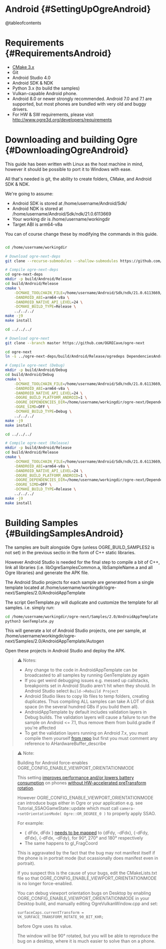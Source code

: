 # Android {#SettingUpOgreAndroid}

@tableofcontents

# Requirements {#RequirementsAndroid}
 - [CMake 3.x](https://cmake.org/download/)
 - Git
 - Android Studio 4.0
 - Android SDK & NDK
 - Python 3.x (to build the samples)
 - Vulkan-capable Android phone.
 - Android 8.0 or newer strongly recommended. Android 7.0 and 7.1 are supported,
 but most phones are bundled with very old and buggy drivers.
 - For HW & SW requirements, please visit http://www.ogre3d.org/developers/requirements

# Downloading and building Ogre {#DownloadingOgreAndroid}

This guide has been written with Linux as the host machine in mind, however it should
be possible to port it to Windows with ease.

All that's needed is git, the ability to create folders, CMake, and Android SDK & NDK.

We're going to assume:
  - Android SDK is stored at /home/username/Android/Sdk/
  - Android NDK is stored at /home/username/Android/Sdk/ndk/21.0.6113669
  - Your working dir is /home/username/workingdir
  - Target ABI is arm64-v8a

You can of course change these by modifying the commands in this guide.

```sh

cd /home/username/workingdir

# Download ogre-next-deps
git clone --recurse-submodules --shallow-submodules https://github.com/OGRECave/ogre-next-deps

# Compile ogre-next-deps
cd ogre-next-deps
mkdir -p build/Android/Release
cd build/Android/Release
cmake \
    -DCMAKE_TOOLCHAIN_FILE=/home/username/Android/Sdk/ndk/21.0.6113669/build/cmake/android.toolchain.cmake \
    -DANDROID_ABI=arm64-v8a \
    -DANDROID_NATIVE_API_LEVEL=24 \
    -DCMAKE_BUILD_TYPE=Release \
    ../../../
make -j9
make install

cd ../../../

# Download ogre-next
git clone --branch master https://github.com/OGRECave/ogre-next

cd ogre-next
ln -s ../ogre-next-deps/build/Android/Release/ogredeps DependenciesAndroid

# Compile ogre-next (Debug)
mkdir -p build/Android/Debug
cd build/Android/Debug
cmake \
    -DCMAKE_TOOLCHAIN_FILE=/home/username/Android/Sdk/ndk/21.0.6113669/build/cmake/android.toolchain.cmake \
    -DANDROID_ABI=arm64-v8a \
    -DANDROID_NATIVE_API_LEVEL=24 \
    -DOGRE_BUILD_PLATFORM_ANDROID=1 \
    -DOGRE_DEPENDENCIES_DIR=/home/username/workingdir/ogre-next/DependenciesAndroid \
    -OGRE_SIMD=OFF \
    -DCMAKE_BUILD_TYPE=Debug \
    ../../../
make -j9
make install

cd ../../../

# Compile ogre-next (Release)
mkdir -p build/Android/Release
cd build/Android/Release
cmake \
    -DCMAKE_TOOLCHAIN_FILE=/home/username/Android/Sdk/ndk/21.0.6113669/build/cmake/android.toolchain.cmake \
    -DANDROID_ABI=arm64-v8a \
    -DANDROID_NATIVE_API_LEVEL=24 \
    -DOGRE_BUILD_PLATFORM_ANDROID=1 \
    -DOGRE_DEPENDENCIES_DIR=/home/username/workingdir/ogre-next/DependenciesAndroid \
    -DOGRE_SIMD=OFF \
    -DCMAKE_BUILD_TYPE=Release \
    ../../../
make -j9
make install
```

# Building Samples {#BuildingSamplesAndroid}

The samples are built alongside Ogre (unless OGRE_BUILD_SAMPLES2 is not set)
in the previous sectio in the form of C++ static libraries.

However Android Studio is needed for the final step to compile a bit of C++, link all libraries
(i.e. libOgreSamplesCommon.a, libSampleName.a and all Ogre libraries) and generate
the APK file.

The Android Studio projects for each sample are generated from a single template located at
/home/username/workingdir/ogre-next/Samples/2.0/AndroidAppTemplate

The script GenTemplate.py will duplicate and customize the template for all samples.
i.e. simply run:

```sh
cd /home/username/workingdir/ogre-next/Samples/2.0/AndroidAppTemplate
python3 GenTemplate.py
```

This will generate a lot of Android Studio projects, one per sample, at /home/username/workingdir/ogre-next/Samples/2.0/AndroidAppTemplate/Autogen

Open these projects in Android Studio and deploy the APK.

> ⚠️ Notes:
>
> - Any change to the code in AndroidAppTemplate can be broadcasted to
> all samples by running GenTemplate.py again
> - If you get weird debugging issues e.g. messed up callstacks, breakpoints set in Android Studio aren't hit when they should. In Android Studio select `Build->Rebuild Project`
> - Android Studio likes to copy lib files to temp folders, creating duplicates. Thus compiling ALL samples can take A LOT of disk space (in the several hundred GBs if you build them all).
> - AndroidAppTemplate by default includes validation layers in Debug builds. The validation layers will cause a failure to run the sample on Android <= 7.1, thus remove them from build.gradle if you're affected
> - To get the validation layers running on Android 7.x, you must compile them yourself [from repo](https://github.com/KhronosGroup/Vulkan-ValidationLayers/tree/master/build-android) but first you must comment any reference to AHardwareBuffer_describe

> ⚠️ Note:
>
> Building for Android force-enables OGRE_CONFIG_ENABLE_VIEWPORT_ORIENTATIONMODE
>
> This setting [improves performance and/or lowers battery consumption](https://community.arm.com/developer/tools-software/graphics/b/blog/posts/appropriate-use-of-surface-rotation) on phones [without HW-accelerated preTransform rotation](https://arm-software.github.io/vulkan_best_practice_for_mobile_developers/samples/performance/surface_rotation/surface_rotation_tutorial.html).
>
> However OGRE_CONFIG_ENABLE_VIEWPORT_ORIENTATIONMODE can introduce bugs either in Ogre or your application
> e.g. see Tutorial_SSAOGameState::update which must call `camera->setOrientationMode( Ogre::OR_DEGREE_0 )`
> to properly apply SSAO.
>
> For example:
>  - { dFdx, dFdx } [needs to be mapped](https://android-developers.googleblog.com/2020/02/handling-device-orientation-efficiently.html) to {dFdy, -dFdx}, {-dFdy, dFdx}, {-dFdx, -dFdy}, for 90°, 270° and 180° respectively
>  - The same happens to gl_FragCoord
>
> This is aggravated by the fact that the bug may not manifest itself if the phone is in portrait mode
> (but ocassionally does manifest even in portrait).
>
> If you suspect this is the cause of your bugs, edit the CMakeLists.txt file so that
> OGRE_CONFIG_ENABLE_VIEWPORT_ORIENTATIONMODE is no longer force-enabled.
>
> You can debug viewport orientation bugs on Desktop by enabling OGRE_CONFIG_ENABLE_VIEWPORT_ORIENTATIONMODE
> in your Desktop build, and manually editing OgreVulkanWindow.cpp and set:
>
> `surfaceCaps.currentTransform = VK_SURFACE_TRANSFORM_ROTATE_90_BIT_KHR;`
>
> before Ogre uses its value.
>
> The window will be 90° rotated, but you will be able
> to reproduce the bug on a desktop, where it is much easier to solve than on a phone.